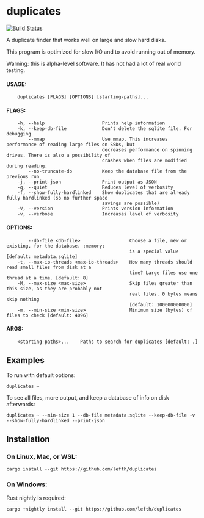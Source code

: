 # duplicates

[![Build Status](https://travis-ci.com/lefth/duplicates.svg?branch=master)](https://travis-ci.com/lefth/duplicates)

A duplicate finder that works well on large and slow hard disks.

This program is optimized for slow I/O and to avoid running out of memory.

Warning: this is alpha-level software. It has not had a lot of real world testing.

#### USAGE:
```
    duplicates [FLAGS] [OPTIONS] [starting-paths]...
```

#### FLAGS:
```
    -h, --help                     Prints help information
    -k, --keep-db-file             Don't delete the sqlite file. For debugging
        --mmap                     Use mmap. This increases performance of reading large files on SSDs, but
                                   decreases performance on spinning drives. There is also a possibility of
                                   crashes when files are modified during reading.
        --no-truncate-db           Keep the database file from the previous run
    -j, --print-json               Print output as JSON
    -q, --quiet                    Reduces level of verbosity
    -f, --show-fully-hardlinked    Show duplicates that are already fully hardlinked (so no further space
                                   savings are possible)
    -V, --version                  Prints version information
    -v, --verbose                  Increases level of verbosity
```

#### OPTIONS:
```
        --db-file <db-file>                  Choose a file, new or existing, for the database. :memory:
                                             is a special value [default: metadata.sqlite]
    -t, --max-io-threads <max-io-threads>    How many threads should read small files from disk at a
                                             time? Large files use one thread at a time. [default: 8]
    -M, --max-size <max-size>                Skip files greater than this size, as they are probably not
                                             real files. 0 bytes means skip nothing
                                             [default: 100000000000]
    -m, --min-size <min-size>                Minimum size (bytes) of files to check [default: 4096]
```

#### ARGS:
```
    <starting-paths>...    Paths to search for duplicates [default: .]
```

## Examples
To run with default options:
```
duplicates ~
```

To see all files, more output, and keep a database of info on disk afterwards:
```
duplicates ~ --min-size 1 --db-file metadata.sqlite --keep-db-file -v --show-fully-hardlinked --print-json
```

## Installation

### On Linux, Mac, or WSL:
```
cargo install --git https://github.com/lefth/duplicates
```
### On Windows:
Rust nightly is required:
```
cargo +nightly install --git https://github.com/lefth/duplicates
```

